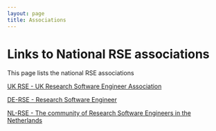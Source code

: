 ```yaml
---
layout: page
title: Associations
---
```


# Links to National RSE associations

This page lists the national RSE associations


[UK RSE - UK Research Software Engineer Association](http://rse.ac.uk/)

[DE-RSE - Research Software Engineer](http://de-rse.org)

[NL-RSE - The community of Research Software Engineers in the Netherlands](http://nl-rse.org)


